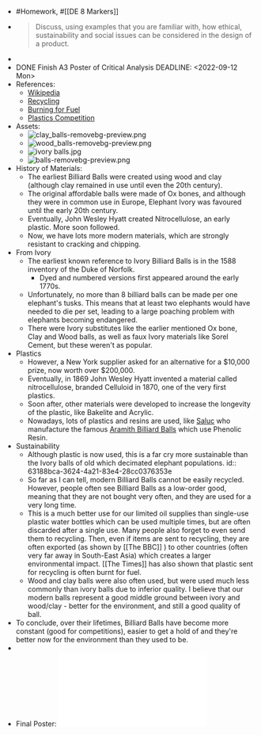 - #Homework, #[[DE 8 Markers]]
- > Discuss, using examples that you are familiar with, how ethical, sustainability and social issues can be considered in the design of a product.
-
- DONE Finish A3 Poster of Critical Analysis
  DEADLINE: <2022-09-12 Mon>
- References:
	- [Wikipedia](https://en.wikipedia.org/wiki/Billiard_ball)
	- [Recycling](https://www.bbc.co.uk/news/science-environment-49827945)
	- [Burning for Fuel](https://www.thetimes.co.uk/article/thousands-of-tonnes-of-plastic-recycling-are-secretly-burnt-for-fuel-t6qsfdvj5)
	- [Plastics Competition](https://youtu.be/rHxxLYzJ8Sw?t=50)
- Assets:
	- ![clay_balls-removebg-preview.png](../assets/clay_balls-removebg-preview_1662669297927_0.png)
	- ![wood_balls-removebg-preview.png](../assets/wood_balls-removebg-preview_1662669322400_0.png)
	- ![ivory balls.jpg](../assets/ivory_balls_1662669331000_0.jpg)
	- ![balls-removebg-preview.png](../assets/balls-removebg-preview_1662669435804_0.png)
- History of Materials:
	- The earliest Billiard Balls were created using wood and clay (although clay remained in use until even the 20th century).
	- The original affordable balls were made of Ox bones, and although they were in common use in Europe, Elephant Ivory was favoured until the early 20th century.
	- Eventually, John Wesley Hyatt created Nitrocellulose, an early plastic. More soon followed.
	- Now, we have lots more modern materials, which are strongly resistant to cracking and chipping.
- From Ivory
	- The earliest known reference to Ivory Billiard Balls is in the 1588 inventory of the Duke of Norfolk.
		- Dyed and numbered versions first appeared around the early 1770s.
	- Unfortunately, no more than 8 billiard balls can be made per one elephant's tusks. This means that at least two elephants would have needed to die per set, leading to a large poaching problem with elephants becoming endangered.
	- There were Ivory substitutes like the earlier mentioned Ox bone, Clay and Wood balls, as well as faux Ivory materials like Sorel Cement, but these weren't as popular.
- Plastics
	- However, a New York supplier asked for an alternative for a $10,000 prize, now worth over $200,000.
	- Eventually, in 1869 John Wesley Hyatt invented a material called nitrocellulose, branded Celluloid in 1870, one of the very first plastics.
	- Soon after, other materials were developed to increase the longevity of the plastic, like Bakelite and Acrylic.
	- Nowadays, lots of plastics and resins are used, like [Saluc](https://www.saluc.com/index.html) who manufacture the famous [Aramith Billiard Balls](https://www.aramith.com/) which use Phenolic Resin.
- Sustainability
	- Although plastic is now used, this is a far cry more sustainable than the Ivory balls of old which decimated elephant populations.
	  id:: 63188bca-3624-4a21-83e4-28cc0376353e
	- So far as I can tell, modern Billiard Balls cannot be easily recycled. However, people often see Billiard Balls as a low-order good, meaning that they are not bought very often, and they are used for a very long time.
	- This is a much better use for our limited oil supplies than single-use plastic water bottles which can be used multiple times, but are often discarded after a single use. Many people also forget to even send them to recycling. Then, even if items are sent to recycling, they are often exported (as shown by [[The BBC]] ) to other countries (often very far away in South-East Asia) which creates a larger environmental impact. [[The Times]] has also shown that plastic sent for recycling is often burnt for fuel.
	- Wood and clay balls were also often used, but were used much less commonly than ivory balls due to inferior quality. I believe that our modern balls represent a good middle ground between ivory and wood/clay - better for the environment, and still a good quality of ball.
- To conclude, over their lifetimes, Billiard Balls have become more constant (good for competitions), easier to get a hold of and they're better now for the environment than they used to be.
-
- Final Poster: ![DE Critical Analysis of Billiard Balls.pdf](../assets/DE_Critical_Analysis_of_Billiard_Balls_1662669477827_0.pdf)